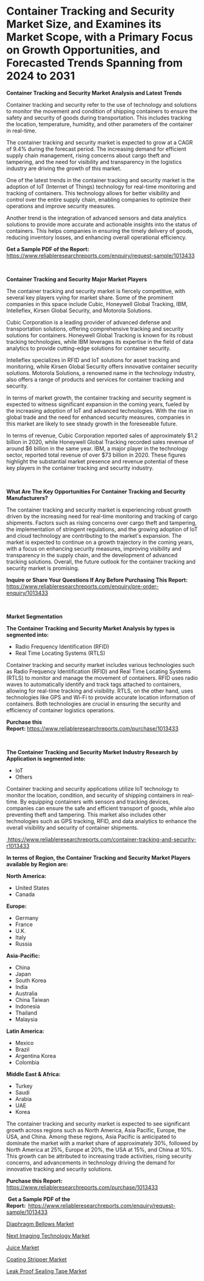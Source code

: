 <p><h1>Container Tracking and Security Market Size, and Examines its Market Scope, with a Primary Focus on Growth Opportunities, and Forecasted Trends Spanning from 2024 to 2031</h1></p><p><strong>Container Tracking and Security Market Analysis and Latest Trends</strong></p>
<p><p>Container tracking and security refer to the use of technology and solutions to monitor the movement and condition of shipping containers to ensure the safety and security of goods during transportation. This includes tracking the location, temperature, humidity, and other parameters of the container in real-time.</p><p>The container tracking and security market is expected to grow at a CAGR of 9.4% during the forecast period. The increasing demand for efficient supply chain management, rising concerns about cargo theft and tampering, and the need for visibility and transparency in the logistics industry are driving the growth of this market.</p><p>One of the latest trends in the container tracking and security market is the adoption of IoT (Internet of Things) technology for real-time monitoring and tracking of containers. This technology allows for better visibility and control over the entire supply chain, enabling companies to optimize their operations and improve security measures.</p><p>Another trend is the integration of advanced sensors and data analytics solutions to provide more accurate and actionable insights into the status of containers. This helps companies in ensuring the timely delivery of goods, reducing inventory losses, and enhancing overall operational efficiency.</p></p>
<p><strong>Get a Sample PDF of the Report:&nbsp;</strong> <a href="https://www.reliableresearchreports.com/enquiry/request-sample/1013433">https://www.reliableresearchreports.com/enquiry/request-sample/1013433</a></p>
<p>&nbsp;</p>
<p><strong>Container Tracking and Security Major Market Players</strong></p>
<p><p>The container tracking and security market is fiercely competitive, with several key players vying for market share. Some of the prominent companies in this space include Cubic, Honeywell Global Tracking, IBM, Intelleflex, Kirsen Global Security, and Motorola Solutions. </p><p>Cubic Corporation is a leading provider of advanced defense and transportation solutions, offering comprehensive tracking and security solutions for containers. Honeywell Global Tracking is known for its robust tracking technologies, while IBM leverages its expertise in the field of data analytics to provide cutting-edge solutions for container security.</p><p>Intelleflex specializes in RFID and IoT solutions for asset tracking and monitoring, while Kirsen Global Security offers innovative container security solutions. Motorola Solutions, a renowned name in the technology industry, also offers a range of products and services for container tracking and security.</p><p>In terms of market growth, the container tracking and security segment is expected to witness significant expansion in the coming years, fueled by the increasing adoption of IoT and advanced technologies. With the rise in global trade and the need for enhanced security measures, companies in this market are likely to see steady growth in the foreseeable future.</p><p>In terms of revenue, Cubic Corporation reported sales of approximately $1.2 billion in 2020, while Honeywell Global Tracking recorded sales revenue of around $6 billion in the same year. IBM, a major player in the technology sector, reported total revenue of over $73 billion in 2020. These figures highlight the substantial market presence and revenue potential of these key players in the container tracking and security industry.</p></p>
<p>&nbsp;</p>
<p><strong>What Are The Key Opportunities For Container Tracking and Security Manufacturers?</strong></p>
<p><p>The container tracking and security market is experiencing robust growth driven by the increasing need for real-time monitoring and tracking of cargo shipments. Factors such as rising concerns over cargo theft and tampering, the implementation of stringent regulations, and the growing adoption of IoT and cloud technology are contributing to the market's expansion. The market is expected to continue on a growth trajectory in the coming years, with a focus on enhancing security measures, improving visibility and transparency in the supply chain, and the development of advanced tracking solutions. Overall, the future outlook for the container tracking and security market is promising.</p></p>
<p><strong>Inquire or Share Your Questions If Any Before Purchasing This Report:</strong> <a href="https://www.reliableresearchreports.com/enquiry/pre-order-enquiry/1013433">https://www.reliableresearchreports.com/enquiry/pre-order-enquiry/1013433</a></p>
<p>&nbsp;</p>
<p><strong>Market Segmentation</strong></p>
<p><strong>The Container Tracking and Security Market Analysis by types is segmented into:</strong></p>
<p><ul><li>Radio Frequency Identification (RFID)</li><li>Real Time Locating Systems (RTLS)</li></ul></p>
<p><p>Container tracking and security market includes various technologies such as Radio Frequency Identification (RFID) and Real Time Locating Systems (RTLS) to monitor and manage the movement of containers. RFID uses radio waves to automatically identify and track tags attached to containers, allowing for real-time tracking and visibility. RTLS, on the other hand, uses technologies like GPS and Wi-Fi to provide accurate location information of containers. Both technologies are crucial in ensuring the security and efficiency of container logistics operations.</p></p>
<p><strong>Purchase this Report:&nbsp;</strong><a href="https://www.reliableresearchreports.com/purchase/1013433">https://www.reliableresearchreports.com/purchase/1013433</a></p>
<p>&nbsp;</p>
<p><strong>The Container Tracking and Security Market Industry Research by Application is segmented into:</strong></p>
<p><ul><li>IoT</li><li>Others</li></ul></p>
<p><p>Container tracking and security applications utilize IoT technology to monitor the location, condition, and security of shipping containers in real-time. By equipping containers with sensors and tracking devices, companies can ensure the safe and efficient transport of goods, while also preventing theft and tampering. This market also includes other technologies such as GPS tracking, RFID, and data analytics to enhance the overall visibility and security of container shipments.</p></p>
<p><a href="https://www.reliableresearchreports.com/container-tracking-and-security-r1013433">&nbsp;https://www.reliableresearchreports.com/container-tracking-and-security-r1013433</a></p>
<p><strong>In terms of Region, the Container Tracking and Security Market Players available by Region are:</strong></p>
<p>
    <p> <strong> North America: </strong>
        <ul>
            <li>United States</li>
            <li>Canada</li>
        </ul>
        </p> 
    <p> <strong> Europe: </strong>
        <ul>
            <li>Germany</li>
            <li>France</li>
            <li>U.K.</li>
            <li>Italy</li>
            <li>Russia</li>
        </ul>
        </p> 
    <p> <strong> Asia-Pacific: </strong>
        <ul>
            <li>China</li>
            <li>Japan</li>
            <li>South Korea</li>
            <li>India</li>
            <li>Australia</li>
            <li>China Taiwan</li>
            <li>Indonesia</li>
            <li>Thailand</li>
            <li>Malaysia</li>
        </ul>
        </p> 
    <p> <strong> Latin America: </strong>
        <ul>
            <li>Mexico</li>
            <li>Brazil</li>
            <li>Argentina Korea</li>
            <li>Colombia</li>
        </ul>
        </p> 
    <p> <strong> Middle East & Africa: </strong>
        <ul>
            <li>Turkey</li>
            <li>Saudi</li>
            <li>Arabia</li>
            <li>UAE</li>
            <li>Korea</li>
        </ul>
    </p>
    </p>
<p><p>The container tracking and security market is expected to see significant growth across regions such as North America, Asia Pacific, Europe, the USA, and China. Among these regions, Asia Pacific is anticipated to dominate the market with a market share of approximately 30%, followed by North America at 25%, Europe at 20%, the USA at 15%, and China at 10%. This growth can be attributed to increasing trade activities, rising security concerns, and advancements in technology driving the demand for innovative tracking and security solutions.</p></p>
<p><strong>Purchase this Report: </strong><a href="https://www.reliableresearchreports.com/purchase/1013433">https://www.reliableresearchreports.com/purchase/1013433</a></p>
<p>&nbsp;<strong>Get a Sample PDF of the Report:&nbsp;&nbsp;</strong><a href="https://www.reliableresearchreports.com/enquiry/request-sample/1013433">https://www.reliableresearchreports.com/enquiry/request-sample/1013433</a></p>
<p><strong></strong></p>
<p><p><a href="https://medium.com/@crystalwastonh89/global-diaphragm-bellows-market-is-projected-to-grow-at-a-cagr-of-5-forcasted-for-period-from-2024-588d16d00dda">Diaphragm Bellows Market</a></p><p><a href="https://github.com/theanastasiyah/Market-Research-Report-List-1/blob/main/next-imaging-technology-market.md">Next Imaging Technology Market</a></p><p><a href="https://github.com/khlifeservices/Market-Research-Report-List-1/blob/main/juice-market.md">Juice Market</a></p><p><a href="https://medium.com/@alanpeterson1911/coating-stripper-market-global-market-share-and-ranking-overall-sales-and-demand-forecast-2024-5a5084683286">Coating Stripper Market</a></p><p><a href="https://www.linkedin.com/pulse/leak-proof-sealing-tape-market-global-share-ranking-overall-o8zme?trackingId=Z2d48JPtR9iumsO3y6JYkQ%3D%3D">Leak Proof Sealing Tape Market</a></p></p>